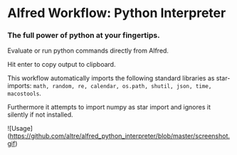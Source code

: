# Alfred Workflow: Python Interpreter
### The full power of python at your fingertips.

Evaluate or run python commands directly from Alfred.

Hit enter to copy output to clipboard.

This workflow automatically imports the following standard libraries as star-imports:
`math, random, re, calendar, os.path, shutil, json, time, macostools`.

Furthermore it attempts to import numpy as star import
and ignores it silently if not installed.

![Usage]
(https://github.com/altre/alfred_python_interpreter/blob/master/screenshot.gif)